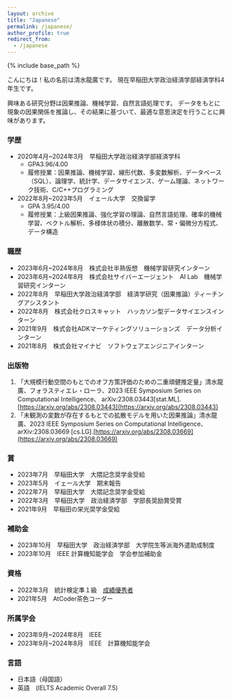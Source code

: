 ```yaml
---
layout: archive
title: "Japanese"
permalink: /japanese/
author_profile: true
redirect_from:
  - /japanese
---
```


{% include base_path %}

こんにちは！私の名前は清水龍廣です。
現在早稲田大学政治経済学部経済学科4年生です。

興味ある研究分野は因果推論、機械学習、自然言語処理です。
データをもとに現象の因果関係を推論し、その結果に基づいて、最適な意思決定を行うことに興味があります。


### 学歴
* 2020年4月~2024年3月　早稲田大学政治経済学部経済学科　
  * GPA3.96/4.00
  * 履修授業：因果推論、機械学習、線形代数、多変数解析、データベース（SQL）、論理学、統計学、データサイエンス、ゲーム理論、ネットワーク技術、C/C++プログラミング
* 2022年8月~2023年5月　イェール大学　交換留学　
  * GPA 3.95/4.00
  * 履修授業：上級因果推論、強化学習の理論、自然言語処理、確率的機械学習、ベクトル解析、多様体状の積分、離散数学、常・偏微分方程式、データ構造

### 職歴
* 2023年6月~2024年8月　株式会社半熟仮想　機械学習研究インターン
* 2023年6月~2024年8月　株式会社サイバーエージェント　AI Lab　機械学習研究インターン
* 2022年8月　早稲田大学政治経済学部　経済学研究（因果推論）ティーチングアシスタント
* 2022年8月　株式会社クロスキャット　ハッカソン型データサイエンスインターン
* 2021年9月　株式会社ADKマーケティングソリューションズ　データ分析インターン
* 2021年8月　株式会社マイナビ　ソフトウェアエンジニアインターン


### 出版物
1. 「大規模行動空間のもとでのオフ方策評価のための二重頑健推定量」清水龍廣、フォラスティエレ・ローラ、2023 IEEE Symposium Series on Computational Intelligence、 arXiv:2308.03443[stat.ML]. [https://arxiv.org/abs/2308.03443](https://arxiv.org/abs/2308.03443)
2.  「未観測の変数が存在するもとでの拡散モデルを用いた因果推論」清水龍廣、2023 IEEE Symposium Series on Computational Intelligence、 arXiv:2308.03669 [cs.LG].[https://arxiv.org/abs/2308.03669](https://arxiv.org/abs/2308.03669)

### 賞
* 2023年7月　早稲田大学　大隈記念奨学金受給
* 2023年5月　イェール大学　期末報告
* 2022年7月　早稲田大学　大隈記念奨学金受給
* 2022年3月　早稲田大学　政治経済学部　学部長奨励賞受賞
* 2021年9月　早稲田の栄光奨学金受給


### 補助金
* 2023年10月　早稲田大学　政治経済学部　大学院生等派海外遣助成制度
* 2023年10月　IEEE 計算機知能学会　学会参加補助金

### 資格
* 2022年3月　統計検定準１級　[成績優秀者](https://static.toukei-kentei.jp/wp-content/uploads/20220905172033/cbt_exc202201-06_grade7-20220905172033-20220905172033.pdf)
* 2021年5月　AtCoder茶色コーダー

### 所属学会
* 2023年9月~2024年8月　IEEE
* 2023年9月~2024年8月　IEEE　計算機知能学会

### 言語
* 日本語（母国語）
* 英語　(IELTS Academic Overall 7.5)



